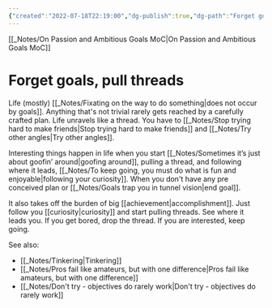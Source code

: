 ```yaml
---
{"created":"2022-07-18T22:19:00","dg-publish":true,"dg-path":"Forget goals, pull threads.md","permalink":"/forget-goals-pull-threads/","dgPassFrontmatter":true,"updated":"2025-01-19T22:21:48.813+01:00"}
---
```


[[_Notes/On Passion and Ambitious Goals MoC\|On Passion and Ambitious Goals MoC]]

# Forget goals, pull threads
Life (mostly) [[_Notes/Fixating on the way to do something\|does not occur by goals]]. Anything that's not trivial rarely gets reached by a carefully crafted plan. Life unravels like a thread. You have to [[_Notes/Stop trying hard to make friends\|Stop trying hard to make friends]] and [[_Notes/Try other angles\|Try other angles]].

Interesting things happen in life when you start [[_Notes/Sometimes it’s just about goofin’ around\|goofing around]], pulling a thread, and following where it leads, [[_Notes/To keep going, you must do what is fun and enjoyable\|following your curiosity]]. 
When you don't have any pre conceived plan or [[_Notes/Goals trap you in tunnel vision\|end goal]]. 

It also takes off the burden of big [[achievement\|accomplishment]]. Just follow you [[curiosity\|curiosity]] and start pulling threads. See where it leads you. If you get bored, drop the thread. If you are interested, keep going. 

See also:
- [[_Notes/Tinkering\|Tinkering]]
- [[_Notes/Pros fail like amateurs, but with one difference\|Pros fail like amateurs, but with one difference]]
- [[_Notes/Don't try - objectives do rarely work\|Don't try - objectives do rarely work]]